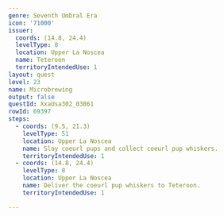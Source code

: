 ```yaml
---
genre: Seventh Umbral Era
icon: '71000'
issuer:
  coords: (14.8, 24.4)
  levelType: 8
  location: Upper La Noscea
  name: Teteroon
  territoryIntendedUse: 1
layout: quest
level: 23
name: Microbrewing
output: false
questId: XxaUsa302_03861
rowId: 69397
steps:
  - coords: (9.5, 21.3)
    levelType: 51
    location: Upper La Noscea
    name: Slay coeurl pups and collect coeurl pup whiskers.
    territoryIntendedUse: 1
  - coords: (14.8, 24.4)
    levelType: 8
    location: Upper La Noscea
    name: Deliver the coeurl pup whiskers to Teteroon.
    territoryIntendedUse: 1

---
```


